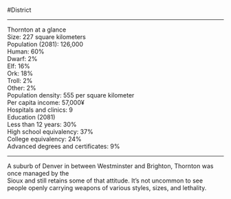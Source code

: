#District 

---
Thornton at a glance  
Size: 227 square kilometers  
Population (2081): 126,000  
Human: 60%  
Dwarf: 2%  
Elf: 16%  
Ork: 18%  
Troll: 2%  
Other: 2%  
Population density: 555 per square kilometer  
Per capita income: 57,000¥  
Hospitals and clinics: 9  
Education (2081)  
Less than 12 years: 30%  
High school equivalency: 37%  
College equivalency: 24%  
Advanced degrees and certificates: 9%

---
A suburb of Denver in between Westminster and Brighton, Thornton was once managed by the  
Sioux and still retains some of that attitude. It’s not uncommon to see people openly carrying weapons of various styles, sizes, and lethality.